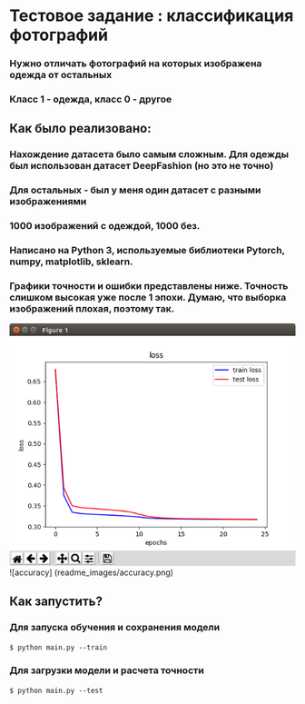 Тестовое задание : классификация фотографий
===

### Нужно отличать фотографий на которых изображена одежда от остальных
### Класс 1 - одежда, класс 0 - другое

Как было реализовано:
---

### Нахождение датасета было самым сложным. Для одежды был использован датасет DeepFashion (но это не точно)
### Для остальных - был у меня один датасет с разными изображениями
### 1000 изображений с одеждой, 1000 без.

### Написано на Python 3, используемые библиотеки Pytorch, numpy, matplotlib, sklearn.

### Графики точности и ошибки представлены ниже. Точность слишком высокая уже после 1 эпохи. Думаю, что выборка изображений плохая, поэтому так.

![loss](readme_images/loss.png)
![accuracy] (readme_images/accuracy.png)

Как запустить?
---

### Для запуска обучения и сохранения модели

`$ python main.py --train`

### Для загрузки модели и расчета точности

`$ python main.py --test`
